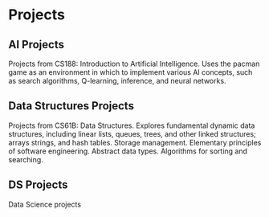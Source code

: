 # Projects
## AI Projects
Projects from CS188: Introduction to Artificial Intelligence. Uses the pacman game as an environment in which to implement various AI concepts, such as search algorithms, Q-learning, inference, and neural networks. 
## Data Structures Projects
Projects from CS61B: Data Structures. Explores fundamental dynamic data structures, including linear lists, queues, trees, and other linked structures; arrays strings, and hash tables. Storage management. Elementary principles of software engineering. Abstract data types. Algorithms for sorting and searching.
## DS Projects
Data Science projects
